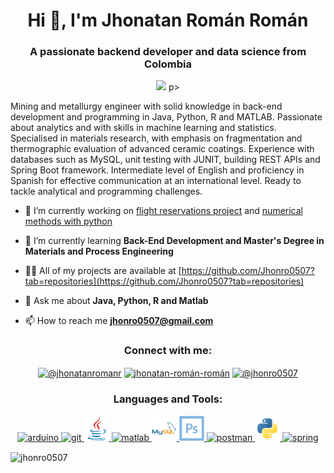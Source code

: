 <h1 align="center">Hi 👋, I'm Jhonatan Román Román</h1>
<h3 align="center">A passionate backend developer and data science from Colombia</h3>

<p align="center">
    <img src="https://dri.es/files/images/blog/javascript-powered-multichannel.gif">
p>

Mining and metallurgy engineer with solid knowledge in back-end development and programming in Java, Python, R and MATLAB. Passionate about analytics and with skills in machine learning and statistics. Specialised in materials research, with emphasis on fragmentation and thermographic evaluation of advanced ceramic coatings. Experience with databases such as MySQL, unit testing with JUNIT, building REST APIs and Spring Boot framework. Intermediate level of English and proficiency in Spanish for effective communication at an international level. Ready to tackle analytical and programming challenges.

- 🔭 I’m currently working on [flight reservations project](https://github.com/Jhonro0507/ProyectoIntegrador) and [numerical methods with python](https://github.com/Jhonro0507/Numerical_Methods)

- 🌱 I’m currently learning **Back-End Development and Master's Degree in Materials and Process Engineering**

- 👨‍💻 All of my projects are available at [https://github.com/Jhonro0507?tab=repositories](https://github.com/Jhonro0507?tab=repositories)

- 💬 Ask me about **Java, Python, R and Matlab**

- 📫 How to reach me **jhonro0507@gmail.com**

<h3 align="center">Connect with me:</h3>
<p align="center">
<a href="https://twitter.com/@jhonatanromanr" target="blank"><img align="center" src="https://raw.githubusercontent.com/rahuldkjain/github-profile-readme-generator/master/src/images/icons/Social/twitter.svg" alt="@jhonatanromanr" height="30" width="40" /></a>
<a href="https://linkedin.com/in/jhonatan-román-román" target="blank"><img align="center" src="https://raw.githubusercontent.com/rahuldkjain/github-profile-readme-generator/master/src/images/icons/Social/linked-in-alt.svg" alt="jhonatan-román-román" height="30" width="40" /></a>
<a href="https://instagram.com/@jhonro0507" target="blank"><img align="center" src="https://raw.githubusercontent.com/rahuldkjain/github-profile-readme-generator/master/src/images/icons/Social/instagram.svg" alt="@jhonro0507" height="30" width="40" /></a>
</p>

<h3 align="center">Languages and Tools:</h3>
<p align="center"> <a href="https://www.arduino.cc/" target="_blank" rel="noreferrer"> <img src="https://cdn.worldvectorlogo.com/logos/arduino-1.svg" alt="arduino" width="40" height="40"/> </a> <a href="https://git-scm.com/" target="_blank" rel="noreferrer"> <img src="https://www.vectorlogo.zone/logos/git-scm/git-scm-icon.svg" alt="git" width="40" height="40"/> </a> <a href="https://www.java.com" target="_blank" rel="noreferrer"> <img src="https://raw.githubusercontent.com/devicons/devicon/master/icons/java/java-original.svg" alt="java" width="40" height="40"/> </a> <a href="https://www.mathworks.com/" target="_blank" rel="noreferrer"> <img src="https://upload.wikimedia.org/wikipedia/commons/2/21/Matlab_Logo.png" alt="matlab" width="40" height="40"/> </a> <a href="https://www.mysql.com/" target="_blank" rel="noreferrer"> <img src="https://raw.githubusercontent.com/devicons/devicon/master/icons/mysql/mysql-original-wordmark.svg" alt="mysql" width="40" height="40"/> </a> <a href="https://www.photoshop.com/en" target="_blank" rel="noreferrer"> <img src="https://raw.githubusercontent.com/devicons/devicon/master/icons/photoshop/photoshop-line.svg" alt="photoshop" width="40" height="40"/> </a> <a href="https://postman.com" target="_blank" rel="noreferrer"> <img src="https://www.vectorlogo.zone/logos/getpostman/getpostman-icon.svg" alt="postman" width="40" height="40"/> </a> <a href="https://www.python.org" target="_blank" rel="noreferrer"> <img src="https://raw.githubusercontent.com/devicons/devicon/master/icons/python/python-original.svg" alt="python" width="40" height="40"/> </a> <a href="https://spring.io/" target="_blank" rel="noreferrer"> <img src="https://www.vectorlogo.zone/logos/springio/springio-icon.svg" alt="spring" width="40" height="40"/> </a> </p>

<p><img align="center" src="https://github-readme-stats.vercel.app/api/top-langs?username=jhonro0507&show_icons=true&locale=en&layout=compact" alt="jhonro0507" /></p>
